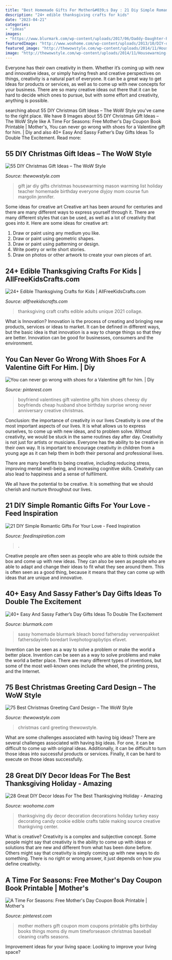 ```yaml
---
title: "Best Homemade Gifts For Mother&#039;s Day : 21 Diy Simple Romantic Gifts For Your Love"
description: "24+ edible thanksgiving crafts for kids"
date: "2023-04-21"
categories:
- "ideas"
images:
- "https://www.blurmark.com/wp-content/uploads/2017/06/Daddy-Daughter-Photo-Frame.jpg"
featuredImage: "http://www.woohome.com/wp-content/uploads/2013/10/DIY-decoration-for-Thanksgiving-8.jpg"
featured_image: "http://thewowstyle.com/wp-content/uploads/2014/11/Housewarming-Gift-in-a-Jar.jpg"
image: "http://thewowstyle.com/wp-content/uploads/2014/11/Housewarming-Gift-in-a-Jar.jpg"
---
```



Everyone has their own creativity in them. Whether it’s coming up with new and innovative ideas, or simply having fresh and creative perspectives on things, creativity is a natural part of everyone. It can be a great way to get Ideas for products or services, as well as to come up with new concepts for your business. There are so many creative ideas out there that it can be hard to decide which ones to pursue, but with some effort and creativity, anything is possible.

	

		
searching about 55 DIY Christmas Gift Ideas – The WoW Style you've came to the right place. We have 8 Images about 55 DIY Christmas Gift Ideas – The WoW Style like A Time For Seasons: Free Mother&#039;s Day Coupon Book Printable | Mother&#039;s, You can never go wrong with shoes for a Valentine gift for him. | Diy and also 40+ Easy And Sassy Father’s Day Gifts Ideas To Double The Excitement. Read more:
		
    
## 55 DIY Christmas Gift Ideas – The WoW Style

<img loading=lazy src="http://thewowstyle.com/wp-content/uploads/2014/11/Housewarming-Gift-in-a-Jar.jpg" onerror="this.onerror=null;this.src='https://tse1.mm.bing.net/th?id=OIP.S5gIffvTSsWNRHUr4qMrMgHaJ4&amp;pid=15.1';" alt="55 DIY Christmas Gift Ideas – The WoW Style">

_Source: thewowstyle.com_

>gift jar diy gifts christmas housewarming mason warming list holiday teacher homemade birthday everyone diyjoy mom course fun margolin jennifer. 

	

Some ideas for creative art
Creative art has been around for centuries and there are many different ways to express yourself through it. There are many different styles that can be used, as well as a lot of creativity that goes into it. Here are some ideas for creative art:
1) Draw or paint using any medium you like.
2) Draw or paint using geometric shapes.
3) Draw or paint using patterning or design.
4) Write poetry or write short stories.
5) Draw on photos or other artwork to create your own pieces of art.

    
## 24+ Edible Thanksgiving Crafts For Kids | AllFreeKidsCrafts.com

<img loading=lazy src="http://irepo.primecp.com/2015/11/244422/AFKC---Edible-Thanksgiving-Crafts-for-Kids-collage_ExtraLarge800_ID-1283538.jpg?v=1283538" onerror="this.onerror=null;this.src='https://tse1.mm.bing.net/th?id=OIP.Gesz6so8zpZuMHh30KWSEAHaLG&amp;pid=15.1';" alt="24+ Edible Thanksgiving Crafts for Kids | AllFreeKidsCrafts.com">

_Source: allfreekidscrafts.com_

>thanksgiving craft crafts edible adults unique 2021 collage. 

	

What is Innovation?
Innovation is the process of creating and bringing new products, services or ideas to market. It can be defined in different ways, but the basic idea is that innovation is a way to change things so that they are better. Innovation can be good for businesses, consumers and the environment.

    
## You Can Never Go Wrong With Shoes For A Valentine Gift For Him. | Diy

<img loading=lazy src="https://i.pinimg.com/736x/ba/6f/d2/ba6fd29dceb92de1608628f1b523ca7d--shoe-gift-for-boyfriend-valentine-gifts-for-him.jpg" onerror="this.onerror=null;this.src='https://tse4.mm.bing.net/th?id=OIP.WMOxETYF5jZDpqaQ5CH1egHaJ7&amp;pid=15.1';" alt="You can never go wrong with shoes for a Valentine gift for him. | Diy">

_Source: pinterest.com_

>boyfriend valentines gift valentine gifts him shoes cheesy diy boyfriends cheap husband shoe birthday surprise wrong never anniversary creative christmas. 

	

Conclusion: the importance of creativity in our lives
Creativity is one of the most important aspects of our lives. It is what allows us to express ourselves, to come up with new ideas, and to problem solve. Without creativity, we would be stuck in the same routines day after day.
Creativity is not just for artists or musicians. Everyone has the ability to be creative in their own way. It is important to encourage creativity in children from a young age as it can help them in both their personal and professional lives.

There are many benefits to being creative, including reducing stress, improving mental well-being, and increasing cognitive skills. Creativity can also lead to happiness and a sense of fulfilment.

We all have the potential to be creative. It is something that we should cherish and nurture throughout our lives.

    
## 21 DIY Simple Romantic Gifts For Your Love - Feed Inspiration

<img loading=lazy src="http://feedinspiration.com/wp-content/uploads/2017/01/Romantic-DIY-Valentines-Gifts-for-Him.jpg" onerror="this.onerror=null;this.src='https://tse2.mm.bing.net/th?id=OIP.FpMsGZH0y3bLbHgENR9HWgHaL8&amp;pid=15.1';" alt="21 DIY Simple Romantic Gifts For Your Love - Feed Inspiration">

_Source: feedinspiration.com_

>. 

	

Creative people are often seen as people who are able to think outside the box and come up with new ideas. They can also be seen as people who are able to adapt and change their ideas to fit what they see around them. This is often seen as a good thing, because it means that they can come up with ideas that are unique and innovative.

    
## 40+ Easy And Sassy Father’s Day Gifts Ideas To Double The Excitement

<img loading=lazy src="https://www.blurmark.com/wp-content/uploads/2017/06/Daddy-Daughter-Photo-Frame.jpg" onerror="this.onerror=null;this.src='https://tse2.mm.bing.net/th?id=OIP.wayntZwxHz-c5keWKO1xygHaJ4&amp;pid=15.1';" alt="40+ Easy And Sassy Father’s Day Gifts Ideas To Double The Excitement">

_Source: blurmark.com_

>sassy homemade blurmark bleach bored fathersday verwenpakket fathersdayinfo boredart livephotograpbytips efavet. 

	

Invention can be seen as a way to solve a problem or make the world a better place.
Invention can be seen as a way to solve problems and make the world a better place. There are many different types of inventions, but some of the most well-known ones include the wheel, the printing press, and the Internet.

    
## 75 Best Christmas Greeting Card Design – The WoW Style

<img loading=lazy src="http://thewowstyle.com/wp-content/uploads/2014/11/752.jpg" onerror="this.onerror=null;this.src='https://tse4.mm.bing.net/th?id=OIP.u62cie42ycVpN3rCQNp12wHaLH&amp;pid=15.1';" alt="75 Best Christmas Greeting Card Design – The WoW Style">

_Source: thewowstyle.com_

>christmas card greeting thewowstyle. 

	

What are some challenges associated with having big ideas?
There are several challenges associated with having big ideas. For one, it can be difficult to come up with original ideas. Additionally, it can be difficult to turn those ideas into successful products or services. Finally, it can be hard to execute on those ideas successfully.

    
## 28 Great DIY Decor Ideas For The Best Thanksgiving Holiday - Amazing

<img loading=lazy src="http://www.woohome.com/wp-content/uploads/2013/10/DIY-decoration-for-Thanksgiving-8.jpg" onerror="this.onerror=null;this.src='https://tse1.mm.bing.net/th?id=OIP.B6CcKJ04_LGgRyDybnMAcQHaFS&amp;pid=15.1';" alt="28 Great DIY Decor Ideas For The Best Thanksgiving Holiday - Amazing">

_Source: woohome.com_

>thanksgiving diy decor decoration decorations holiday turkey easy decorating candy cookie edible crafts table making source creative thankgiving center. 

	

What is creative?
Creativity is a complex and subjective concept. Some people might say that creativity is the ability to come up with ideas or solutions that are new and different from what has been done before. Others might say that creativity is simply coming up with new ways to do something. There is no right or wrong answer, it just depends on how you define creativity.

    
## A Time For Seasons: Free Mother&#039;s Day Coupon Book Printable | Mother&#039;s

<img loading=lazy src="https://i.pinimg.com/736x/82/54/91/8254916ef1d680bf54f1ecdd89ced5fd--gift-for-mother-mother-s-day.jpg" onerror="this.onerror=null;this.src='https://tse3.mm.bing.net/th?id=OIP.UYA_TNfpGBeVXZGd99EK5gHaQT&amp;pid=15.1';" alt="A Time For Seasons: Free Mother&#039;s Day Coupon Book Printable | Mother&#039;s">

_Source: pinterest.com_

>mother mothers gift coupon mom coupons printable gifts birthday books things moms diy mum timeforseason christmas baseball cleaning crafts seasons. 

	

Improvement ideas for your living space:
Looking to improve your living space?

